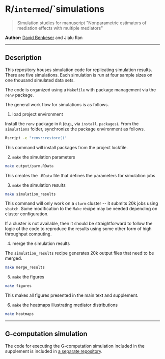 
# R/`intermed`/`simulations

> Simulation studies for manuscript "Nonparametric estimators of mediation
effects with multiple mediators"

**Author:** [David Benkeser](https://www.davidbphd.com/) and Jialu Ran

------------------------------------------------------------------------

## Description

This repository houses simulation code for replicating simulation results. There
are five simulations. Each simulation is run at four sample sizes on one
thousand simulated data sets.

The code is organized using a `Makefile` with package management via the `renv`
package. 


The general work flow for simulations is as follows.

1. load project environment

Install the `renv` package in `R` (e.g., via `install.packages`). From the
`simulations` folder, synchronize the package environment as follows.

```bash
Rscript -e "renv::restore()"
```

This command will install packages from the project lockfile.

2. `make` the simulation parameters

```bash
make output/parm.RData
```

This creates the `.RData` file that defines the parameters for simulation jobs.

3. `make` the simulation results

```bash
make simulation_results
```

This command will only work on a `slurm` cluster -- it submits 20k jobs using
`sbatch`. Some modification to the `Make` recipe may be needed depending on
cluster configuration. 

If a cluster is not available, then it should be straightforward to follow the
logic of the code to reproduce the results using some other form of high
throughput computing.

4. merge the simulation results

The `simulation_results` recipe generates 20k output files that need to be
merged.

```bash 
make merge_results
```

5. `make` the figures

```bash 
make figures
```

This makes all figures presented in the main text and supplement.

6. `make` the heatmaps illustrating mediator distributions

```bash
make heatmaps
```

------------------------------------------------------------------------

## G-computation simulation

The code for executing the G-computation simulation included in the supplement
is included in [a separate repository](https://github.com/Scarlett422301/intermed_sims).
